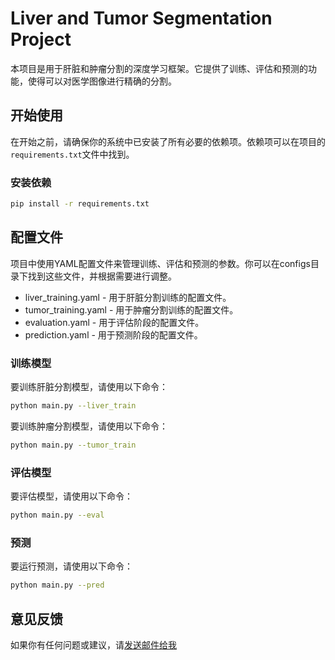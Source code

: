 # Liver and Tumor Segmentation Project

本项目是用于肝脏和肿瘤分割的深度学习框架。它提供了训练、评估和预测的功能，使得可以对医学图像进行精确的分割。

## 开始使用

在开始之前，请确保你的系统中已安装了所有必要的依赖项。依赖项可以在项目的`requirements.txt`文件中找到。

### 安装依赖

```bash
pip install -r requirements.txt
```

## 配置文件

项目中使用YAML配置文件来管理训练、评估和预测的参数。你可以在configs目录下找到这些文件，并根据需要进行调整。
* liver_training.yaml - 用于肝脏分割训练的配置文件。
* tumor_training.yaml - 用于肿瘤分割训练的配置文件。
* evaluation.yaml - 用于评估阶段的配置文件。
* prediction.yaml - 用于预测阶段的配置文件。


### 训练模型
要训练肝脏分割模型，请使用以下命令：
```bash
python main.py --liver_train
```

要训练肿瘤分割模型，请使用以下命令：
```bash
python main.py --tumor_train
```

### 评估模型
要评估模型，请使用以下命令：
```bash
python main.py --eval
```
### 预测
要运行预测，请使用以下命令：

```bash
python main.py --pred
```

## 意见反馈
如果你有任何问题或建议，请[发送邮件给我](mailto:ianke@qq.com)

